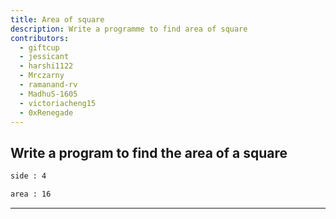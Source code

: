 ```yaml
---
title: Area of square
description: Write a programme to find area of square
contributors:
  - giftcup
  - jessicant
  - harshi1122
  - Mrczarny
  - ramanand-rv
  - MadhuS-1605
  - victoriacheng15
  - 0xRenegade
---
```


## Write a program to find the area of a square

```txt
side : 4

area : 16
```

---
